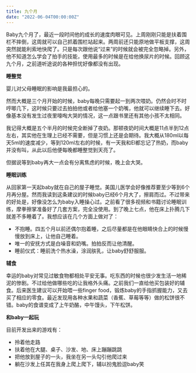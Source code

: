 ```yaml
---
title: 九个月
date: "2022-06-04T00:00:00Z"
---
```


Baby九个月了，最近一段时间他的成长的速度肉眼可见。上周刚刚只能是扶着围栏不摔倒，这周就可以自己抓着围栏站起来。两周前还只能原地做平板支撑，这周突然就能利索地快爬了。只是每次跟他说“过来”的时候就会被完全忽略掉。另外，他不知道怎么学会了拍手的技能，使用最多的时候是在给他换尿片的时候。回顾这九个月，之前道听途说的各种担忧好像都没有出现。

**睡整觉**

婴儿对父母睡眠的影响是我最担心的。

然而大概是三个月开始的时候，baby每晚只需要起一到两次喂奶。仍然会时不时哼唧几下，这时候只要过去拍拍他或者给他塞一个奶嘴，他就可以继续睡下去。好像基本没有发生过夜里嚎啕大哭的情况，这一点跟书里还有其他小孩不太相同。

我记得大概是五个半月的时候完全断掉了夜奶。那顿夜奶时间大概是11点半到12点左右，其实他在生理上已经不需要，但是习惯上还是会期待。我大概从180ml以每天5ml的速度减少，等到120ml左右的时候，有一天我和El都忘记了热奶，而baby并没有叫，从此以后他便每晚都睡整觉到天亮了。

但据说等到baby再大一点会有分离焦虑的时候，晚上会大哭。

**睡眠训练**

从回家第一天起baby就在自己的屋子睡觉。美国儿医学会好像推荐要至少等到6个月再分屋。然而我读到这条建议的时候baby已经6个月大了，擦肩而过。不过带来的好处是，好像没怎么为baby入睡操心过。之前看了很多视频和书籍讨论睡眠训练，摩拳擦掌准备好了几套方案，完全没使用。到了晚上七点，他在床上扑腾几下就差不多睡着了。我想应该在几个方面上做对了：

- 不抱睡。四五个月以前还偶尔抱着睡，之后尽量都是在他眼睛快合上的时候慢慢放到床上，让他自己睡着。
- 唯一的安抚方式是白噪音和奶嘴。拍拍反而让他清醒。
- 睡前仪式：睡前洗个热水澡，涂润肤乳，让baby舒舒服服。

**辅食**

幸运的baby对常见过敏食物都相处平安无事。吃东西的时候也很少发生活一地稀泥的惨剧。不过给他做哪些吃的让我格外头痛。之前我们一直给他买包装好的辅食。后来医生建议可以开始喂一些finger food，锻炼baby的手指抓握能力，又去买了相应的零食。最近发现用各种水果和蔬菜（香蕉、草莓等等）做的松饼很不错。baby的食谱变成了上午奶酪，中午馒头，下午松饼。

**和baby一起玩**

目前开发出来的游戏有：

- 拎着他走路
- 扶着他在大腿、桌子、沙发、地、床上蹦蹦跳跳
- 把他放到屋子的一头，我坐在另一头勾引他爬过来
- 躺在沙发上任其在我身上爬上爬下，辅以扮鬼脸逗baby笑